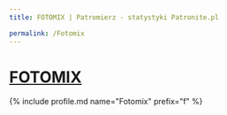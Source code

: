 ```yaml
---
title: FOTOMIX | Patromierz - statystyki Patronite.pl

permalink: /Fotomix
---
```


# [FOTOMIX](https://patronite.pl/Fotomix)

{% include profile.md name="Fotomix" prefix="f" %}
